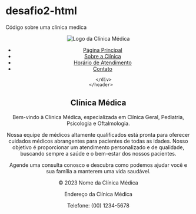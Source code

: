 # desafio2-html
Código sobre uma clinica medica 

<!DOCTYPE html>
<html lang="pt-br">
<head>
  <meta charset="UTF-8">
  <title>Clínica Médica - Página Principal</title>
  <style>
/* Estilos CSS existentes */

/* Novo CSS */
header {
  background-color: #333;
  color: #fff;
  padding: 20px;
}

.header-container {
  display: flex;
  justify-content: space-between;
  align-items: center;
}

.logo img {
  display: block;
  max-width: 200px;
  height: auto;
}

nav ul {
  list-style-type: none;
  margin: 0;
  padding: 0;
  display: flex;
}

nav ul li {
  margin-right: 10px;
}

.btn {
  display: inline-block;
  padding: 10px 20px;
  background-color: #333;
  color: #fff;
  text-decoration: none;
  border-radius: 5px;
  transition: background-color 0.3s ease;
}

.btn:hover {
  background-color: #555;
}


  </style>
</head>
<body>
    <header>
        <div class="header-container">
          <div class="logo">
            <img src="download.png" alt="Logo da Clínica Médica">
          </div>
          <nav>
            <ul>
              <li><a href="index.html" class="btn">Página Principal</a></li>
              <li><a href="clinica.html" class="btn">Sobre a Clínica</a></li>
              <li><a href="horaatend.html" class="btn">Horário de Atendimento</a></li>
              <li><a href="contato.html" class="btn">Contato</a></li>
            </ul>
          </nav>
          
        </div>
      </header>
      
  <main>
    <section>
      <h2>Clínica Médica</h2>
      <p>Bem-vindo à Clínica Médica, especializada em Clínica Geral, Pediatria, Psicologia e Oftalmologia.</p>
      <p>Nossa equipe de médicos altamente qualificados está pronta para oferecer cuidados médicos abrangentes para pacientes de todas as idades. Nosso objetivo é proporcionar um atendimento personalizado e de qualidade, buscando sempre a saúde e o bem-estar dos nossos pacientes.</p>
      <p>Agende uma consulta conosco e descubra como podemos ajudar você e sua família a manterem uma vida saudável.</p>
    </section>
  </main>

  <footer>
    <div class="footer-container">
      <div class="footer-left">
        <p>&copy; 2023 Nome da Clínica Médica</p>
      </div>
      <div class="footer-right">
        <p>Endereço da Clínica Médica</p>
        <p>Telefone: (00) 1234-5678</p>
      </div>
    </div>
  </footer>
  
</body>
</html>

